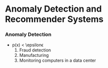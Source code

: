 # Anomaly Detection and Recommender Systems
### Anomaly Detection
- p(x) <  \epsilonϵ
  1. Fraud detection
  2. Manufacturing
  3. Monitoring computers in a data center
